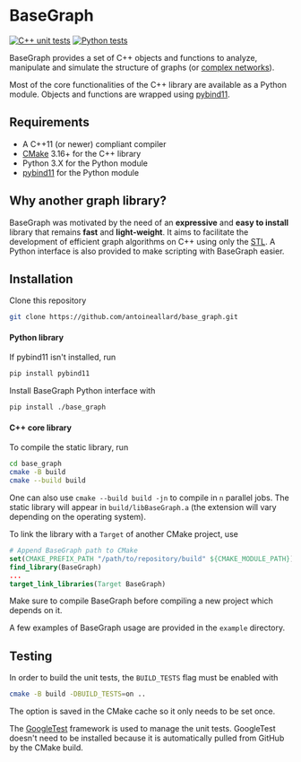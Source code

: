 # BaseGraph

[![C++ unit tests](https://github.com/antoineallard/base_graph/actions/workflows/cpp_unit_tests.yml/badge.svg)](https://github.com/antoineallard/base_graph/actions/workflows/cpp_unit_tests.yml)
[![Python tests](https://github.com/antoineallard/base_graph/actions/workflows/compare_networkx.yml/badge.svg)](https://github.com/antoineallard/base_graph/actions/workflows/compare_networkx.yml)


BaseGraph provides a set of C++ objects and functions to analyze, manipulate and simulate the structure of graphs (or [complex networks]).

Most of the core functionalities of the C++ library are available as a Python module. Objects and functions are wrapped using [pybind11].

## Requirements

  * A C++11 (or newer) compliant compiler
  * [CMake] 3.16+ for the C++ library
  * Python 3.X for the Python module
  * [pybind11] for the Python module


## Why another graph library?

BaseGraph was motivated by the need of an __expressive__ and __easy to install__ library that remains __fast__ and __light-weight__. It aims to facilitate the development of efficient graph algorithms on C++ using only the [STL]. A Python interface is also provided to make scripting with BaseGraph easier.

## Installation
Clone this repository
```sh
git clone https://github.com/antoineallard/base_graph.git
```

#### Python library

If pybind11 isn't installed, run
```sh
pip install pybind11
```
Install BaseGraph Python interface with
```sh
pip install ./base_graph
```

#### C++ core library
To compile the static library, run
```sh
cd base_graph
cmake -B build
cmake --build build
```
One can also use `cmake --build build -jn` to compile in `n` parallel jobs. The static library will appear in `build/libBaseGraph.a` (the extension will vary depending on the operating system).

To link the library with a `Target` of another CMake project, use
```cmake
# Append BaseGraph path to CMake
set(CMAKE_PREFIX_PATH "/path/to/repository/build" ${CMAKE_MODULE_PATH})
find_library(BaseGraph)
...
target_link_libraries(Target BaseGraph)
```
Make sure to compile BaseGraph before compiling a new project which depends on it.

A few examples of BaseGraph usage are provided in the ``example`` directory.

## Testing
In order to build the unit tests, the `BUILD_TESTS` flag must be enabled with
```sh
cmake -B build -DBUILD_TESTS=on ..
```
The option is saved in the CMake cache so it only needs to be set once.

The [GoogleTest] framework is used to manage the unit tests. GoogleTest doesn't need to be installed because it is automatically pulled from GitHub by the CMake build.

[complex networks]: https://en.wikipedia.org/wiki/Complex_network
[pybind11]:         https://github.com/pybind/pybind11
[CMake]:            https://cmake.org
[STL]:              https://en.cppreference.com/w
[GoogleTest]:       https://github.com/google/googletest
